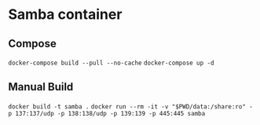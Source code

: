 # Samba container

## Compose
`docker-compose build --pull --no-cache`
`docker-compose up -d`

## Manual Build
`docker build -t samba .`
`docker run --rm -it -v "$PWD/data:/share:ro" -p 137:137/udp -p 138:138/udp -p 139:139 -p 445:445 samba`
